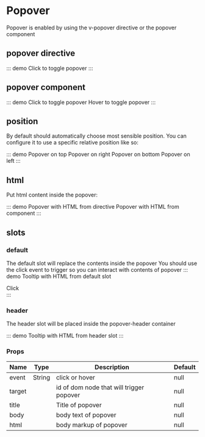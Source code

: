 
# Popover

Popover is enabled by using the v-popover directive or the popover component

## popover directive
::: demo
<btn v-popover="{title:'Popover title',body:'And heres some amazing content. Its very engaging. Right?'}">Click to toggle popover</btn>
:::

## popover component
::: demo
<btn id="pop-target-1">Click to toggle popover</btn>
<popover event="click" target="pop-target-1" title="Popover title" body="And heres some amazing content. Its very engaging. Right?"/>
<btn id="pop-target-2">Hover to toggle popover</btn>
<popover event="hover" target="pop-target-2" title="Popover title" body="And heres some amazing content. Its very engaging. Right?"/>
:::

## position

By default should automatically choose most sensible position.  You can configure it to use a specific relative position like so:

::: demo
<btn id="pop-target-3">Popover on top</btn>
<btn id="pop-target-4">Popover on right</btn>
<btn id="pop-target-5">Popover on bottom</btn>
<btn id="pop-target-6">Popover on left</btn>
<popover event="click" position="top" target="pop-target-3" title="Popover title" body="And heres some amazing content. Its very engaging. Right?"/>
<popover event="click" position="right" target="pop-target-4" title="Popover title" body="And heres some amazing content. Its very engaging. Right?"/>
<popover event="click" position="bottom" target="pop-target-5" title="Popover title" body="And heres some amazing content. Its very engaging. Right?"/>
<popover event="click" position="left" target="pop-target-6" title="Popover title" body="And heres some amazing content. Its very engaging. Right?"/>
:::


## html

Put html content inside the popover:

::: demo
<btn v-popover="{title:'Popover title',html:'<b>Popover</b> text'}">Popover with HTML from directive</btn>
<btn id="popover-target-7">Popover with HTML from component</btn>
<popover target="popover-target-7" title="Popover title" html="<b>Popover</b> text"/>
:::


## slots

### default
The default slot will replace the contents inside the popover
You should use the click event to trigger so you can interact with contents of popover
::: demo
<btn id="popover-target-8">Tooltip with HTML from default slot</btn>
<popover event="click" target="popover-target-8" title="Popover title">
    <div class="d-flex">
      <btn class="mx-auto mb-4" btn-class="secondary">Click</btn>
    </div>
</popover>
:::

### header
The header slot will be placed inside the popover-header container

::: demo
<btn id="popover-target-9">Tooltip with HTML from header slot</btn>
<popover event="click" target="popover-target-9">
  <template v-slot:header>
    <b>Alternative title</b>
  </template>
</popover>
:::




### Props
Name    | Type   | Description | Default
----    | :----: | ----------- | -----
event   | String | click or hover  | null
target  | 		 | id of dom node that will trigger popover  | null
title   |      | Title of popover  | null
body    |      | body text of popover  | null
html    | 		 | body markup of popover  | null

<script>
export default {
	data () {
      	return {
      		
      	}
  	},
    mounted(){

    },
  	methods:{
      
  	}
}
</script>
